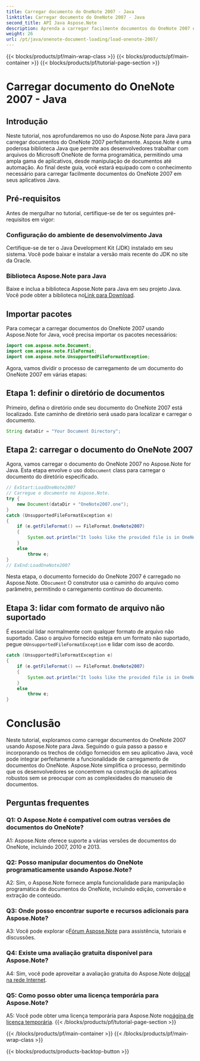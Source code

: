 ```yaml
---
title: Carregar documento do OneNote 2007 - Java
linktitle: Carregar documento do OneNote 2007 - Java
second_title: API Java Aspose.Note
description: Aprenda a carregar facilmente documentos do OneNote 2007 em Java usando Aspose.Note. Eleve os recursos do seu aplicativo Java com a funcionalidade robusta do Aspose.Note.
weight: 26
url: /pt/java/onenote-document-loading/load-onenote-2007/
---
```


{{< blocks/products/pf/main-wrap-class >}}
{{< blocks/products/pf/main-container >}}
{{< blocks/products/pf/tutorial-page-section >}}

# Carregar documento do OneNote 2007 - Java

## Introdução

Neste tutorial, nos aprofundaremos no uso do Aspose.Note para Java para carregar documentos do OneNote 2007 perfeitamente. Aspose.Note é uma poderosa biblioteca Java que permite aos desenvolvedores trabalhar com arquivos do Microsoft OneNote de forma programática, permitindo uma ampla gama de aplicativos, desde manipulação de documentos até automação. Ao final deste guia, você estará equipado com o conhecimento necessário para carregar facilmente documentos do OneNote 2007 em seus aplicativos Java.

## Pré-requisitos

Antes de mergulhar no tutorial, certifique-se de ter os seguintes pré-requisitos em vigor:

### Configuração do ambiente de desenvolvimento Java

Certifique-se de ter o Java Development Kit (JDK) instalado em seu sistema. Você pode baixar e instalar a versão mais recente do JDK no site da Oracle.

### Biblioteca Aspose.Note para Java

 Baixe e inclua a biblioteca Aspose.Note para Java em seu projeto Java. Você pode obter a biblioteca no[Link para Download](https://releases.aspose.com/note/java/).

## Importar pacotes

Para começar a carregar documentos do OneNote 2007 usando Aspose.Note for Java, você precisa importar os pacotes necessários:

```java
import com.aspose.note.Document;
import com.aspose.note.FileFormat;
import com.aspose.note.UnsupportedFileFormatException;
```

Agora, vamos dividir o processo de carregamento de um documento do OneNote 2007 em várias etapas:

## Etapa 1: definir o diretório de documentos

Primeiro, defina o diretório onde seu documento do OneNote 2007 está localizado. Este caminho de diretório será usado para localizar e carregar o documento.

```java
String dataDir = "Your Document Directory";
```

## Etapa 2: carregar o documento do OneNote 2007

 Agora, vamos carregar o documento do OneNote 2007 no Aspose.Note for Java. Esta etapa envolve o uso do`Document` class para carregar o documento do diretório especificado.

```java
// ExStart:LoadOneNote2007
// Carregue o documento no Aspose.Note.
try {
    new Document(dataDir + "OneNote2007.one");
}
catch (UnsupportedFileFormatException e)
{
    if (e.getFileFormat() == FileFormat.OneNote2007)
    {
        System.out.println("It looks like the provided file is in OneNote 2007 format that is not supported.");
    }
    else
        throw e;
}
// ExEnd:LoadOneNote2007
```

Nesta etapa, o documento fornecido do OneNote 2007 é carregado no Aspose.Note. O`Document` O construtor usa o caminho do arquivo como parâmetro, permitindo o carregamento contínuo do documento.

## Etapa 3: lidar com formato de arquivo não suportado

 É essencial lidar normalmente com qualquer formato de arquivo não suportado. Caso o arquivo fornecido esteja em um formato não suportado, pegue o`UnsupportedFileFormatException` e lidar com isso de acordo.

```java
catch (UnsupportedFileFormatException e)
{
    if (e.getFileFormat() == FileFormat.OneNote2007)
    {
        System.out.println("It looks like the provided file is in OneNote 2007 format that is not supported.");
    }
    else
        throw e;
}
```

# Conclusão

Neste tutorial, exploramos como carregar documentos do OneNote 2007 usando Aspose.Note para Java. Seguindo o guia passo a passo e incorporando os trechos de código fornecidos em seu aplicativo Java, você pode integrar perfeitamente a funcionalidade de carregamento de documentos do OneNote. Aspose.Note simplifica o processo, permitindo que os desenvolvedores se concentrem na construção de aplicativos robustos sem se preocupar com as complexidades do manuseio de documentos.

## Perguntas frequentes

### Q1: O Aspose.Note é compatível com outras versões de documentos do OneNote?

A1: Aspose.Note oferece suporte a várias versões de documentos do OneNote, incluindo 2007, 2010 e 2013.

### Q2: Posso manipular documentos do OneNote programaticamente usando Aspose.Note?

A2: Sim, o Aspose.Note fornece ampla funcionalidade para manipulação programática de documentos do OneNote, incluindo edição, conversão e extração de conteúdo.

### Q3: Onde posso encontrar suporte e recursos adicionais para Aspose.Note?

 A3: Você pode explorar o[Fórum Aspose.Note](https://forum.aspose.com/c/note/28) para assistência, tutoriais e discussões.

### Q4: Existe uma avaliação gratuita disponível para Aspose.Note?

 A4: Sim, você pode aproveitar a avaliação gratuita do Aspose.Note do[local na rede Internet](https://releases.aspose.com/).

### Q5: Como posso obter uma licença temporária para Aspose.Note?

 A5: Você pode obter uma licença temporária para Aspose.Note no[página de licença temporária](https://purchase.aspose.com/temporary-license/).
{{< /blocks/products/pf/tutorial-page-section >}}

{{< /blocks/products/pf/main-container >}}
{{< /blocks/products/pf/main-wrap-class >}}

{{< blocks/products/products-backtop-button >}}
